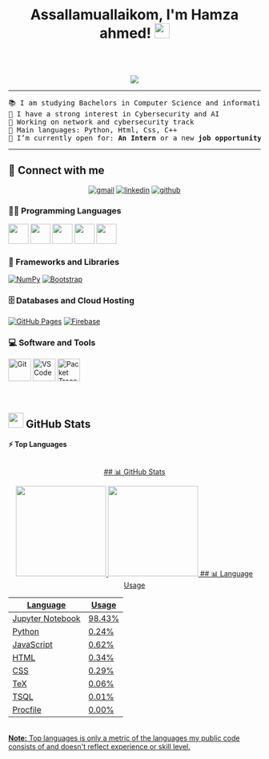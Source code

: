 <h1 align="center">
Assallamuallaikom, I'm Hamza ahmed!
	<a href="https://github.com/33hamza33" target="_self">
		<img src="https://media.giphy.com/media/hvRJCLFzcasrR4ia7z/giphy.gif" width="30">
	</a>
</h1>
<br>
<br/>
<p align="center">
  <a href="https://github.com/33hamza33">
    <img src="https://readme-typing-svg.demolab.com?lines=Computer+Science+Student;Cyber+Security+and+Network+Engineer;Always+Learning+new+things&center=true&width=380&height=45">
  </a>
</p>


<hr>

<pre>
📚 I am studying Bachelors in Computer Science and information system in Egyptian Japan University for Science and Technology
📝 I have a strong interest in Cybersecurity and AI
🔭 Working on network and cybersecurity track
🌟 Main languages: Python, Html, Css, C++
🤔 I’m currently open for: <b>An Intern</b> or a new <b>job opportunity</b>, this is <a href="New%20folder%20(2)/hamzaa%20cvvv.pdf" target="_blank">MY RESUME.</a>
</pre>
<hr>

## 🤝 Connect with me
<p align="center">
	<a href="https://mail.google.com/mail/u/0/?fs=1&tf=cm&source=mailto&to=hamzaa7med2023@gmail.com"><img img src="https://img.icons8.com/fluency/48/gmail.png" alt="gmail"/></a>
	<a href="https://www.linkedin.com/in/bouaskaoun/"><img src="https://img.icons8.com/color/48/linkedin.png" alt="linkedin"/></a>
	<a href="https://github.com/33hamza33"><img src="https://img.icons8.com/ios-glyphs/48/github.png" alt="github"/></a>
</p>

### 👨‍💻 Programming Languages

<p>
    <a href="https://github.com/33hamza33"><img src="https://cdn.jsdelivr.net/gh/devicons/devicon/icons/javascript/javascript-original.svg" width="40" height="40"></a>
    <a href="https://github.com/33hamza33"><img src="https://cdn.jsdelivr.net/gh/devicons/devicon/icons/python/python-original.svg" width="40" height="40"></a>
	 <a href="https://github.com/33hamza33"><img src="https://cdn.jsdelivr.net/gh/devicons/devicon@latest/icons/cplusplus/cplusplus-original.svg" width="40" height="40"></a>
	 <a href="https://github.com/33hamza33"><img src="https://cdn.jsdelivr.net/gh/devicons/devicon/icons/html5/html5-original.svg" width="40" height="40"></a>
	 <a href="https://github.com/33hamza33"><img src="https://cdn.jsdelivr.net/gh/devicons/devicon/icons/css3/css3-original.svg" width="40" height="40">
</a>


### 🧰 Frameworks and Libraries

<p>
	<a href="https://github.com/33hamza33"><img alt="NumPy" src="https://img.shields.io/badge/Numpy%20-%23013243.svg?logo=numpy&logoColor=white"></a>
    <a href="https://github.com/33hamza33"><img alt="Bootstrap" src="https://img.shields.io/badge/Bootstrap%20-%23150458.svg?logo=Bootstrap&logoColor=white"></a>
</p>

### 🗄️ Databases and Cloud Hosting

<p>
    <a href="https://github.com/33hamza33"><img alt="GitHub Pages" src="https://img.shields.io/badge/GitHub%20Pages-%23327FC7.svg?logo=github&logoColor=white"></a>
    <a href="https://github.com/33hamza33"><img alt="Firebase" src ="https://img.shields.io/badge/Firebase-%23FF6F00.svg?logo=firebase&logoColor=white"></a>
</p>

### 💻 Software and Tools

<p>
    <a href="https://github.com/33hamza33"><img src="https://cdn.jsdelivr.net/gh/devicons/devicon/icons/git/git-original.svg" width="45" height="45" alt="Git"/></a>
    <a href="https://github.com/33hamza33"><img src="https://cdn.jsdelivr.net/gh/devicons/devicon/icons/vscode/vscode-original.svg" width="45" height="45" alt="VS Code"/"></a>
	<a href="https://github.com/33hamza33"><img src="https://img.icons8.com/external-flaticons-lineal-color-flat-icons/64/external-network-technology-flaticons-lineal-color-flat-icons.png" width="45" height="45" alt="Packet Tracer"/>
</p>
</br>

## <a href="https://github.com/33hamza33"><img src="https://www.blumbergdigital.com/wp-content/uploads/2020/10/stats-graphic-statistics-business-512.png" width="30"></a> GitHub Stats


<!--
<summary><b>⚡ Activity graph</b></summary>
<br/>
<p align="center">
	<a href="https://github.com/Bouaskaoun">
		<img src="https://activity-graph.herokuapp.com/graph?username=bouaskaoun&bg_color=ffffff&color=000000&line=000000&point=000000&area=true&hide_border=true" alt="bouaskaoun">
	</a>
</p>
<br/>
-->
<summary><b>⚡ Top Languages</b></summary>
<br/>

<p align="center">
	<a href="https://github.com/33hamza33">
	## 📊 GitHub Stats

<p align="center">
  <img src="https://github-readme-stats.vercel.app/api?username=33hamza33&show_icons=true&theme=tokyonight&hide_border=true" height="180em"/>
  <img src="https://github-readme-stats.vercel.app/api/top-langs/?username=33hamza33&layout=compact&theme=tokyonight&hide_border=true&hide=Jupyter%20Notebook,TeX,TSQL" height="180em"/>
	## 📊 Language Usage

| Language          | Usage   |
|-------------------|---------|
| Jupyter Notebook  | 98.43%  |
| Python            | 0.24%   |
| JavaScript        | 0.62%   |
| HTML              | 0.34%   |
| CSS               | 0.29%   |
| TeX               | 0.06%   |
| TSQL              | 0.01%   |
| Procfile          | 0.00%   |

</p>
<br/>
<b>Note:</b> Top languages is only a metric of the languages my public code consists of and doesn't reflect experience or skill level.
</p>
<br/>













































